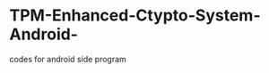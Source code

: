 TPM-Enhanced-Ctypto-System-Android-
===================================
codes for android side program
